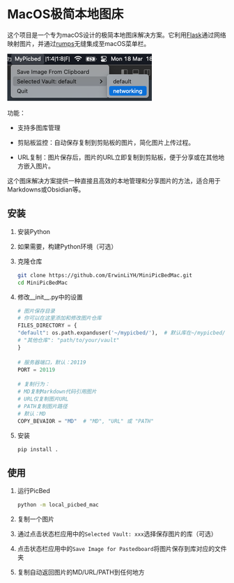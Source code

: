 # MacOS极简本地图床

这个项目是一个专为macOS设计的极简本地图床解决方案。它利用[Flask](https://flask.palletsprojects.com)通过网络映射图片，并通过[rumps](https://github.com/jaredks/rumps)无缝集成至macOS菜单栏。

![](./img/Screenshot%202024-03-18%20at%2018.17.18.png)

功能：
- 支持多图库管理

- 剪贴板监控：自动保存复制到剪贴板的图片，简化图片上传过程。

- URL复制：图片保存后，图片的URL立即复制到剪贴板，便于分享或在其他地方嵌入图片。

这个图床解决方案提供一种直接且高效的本地管理和分享图片的方法，适合用于Markdowns或Obsidian等。

## 安装

1. 安装Python
2. 如果需要，构建Python环境（可选）
3. 克隆仓库

    ```bash
    git clone https://github.com/ErwinLiYH/MiniPicBedMac.git
    cd MiniPicBedMac
    ```

4. 修改__init__.py中的设置

    ```python
    # 图片保存目录
    # 你可以在这里添加和修改图片仓库
    FILES_DIRECTORY = {
    "default": os.path.expanduser('~/mypicbed/'),  # 默认库在~/mypicbed/
    # "其他仓库": "path/to/your/vault"
    }

    # 服务器端口，默认：20119
    PORT = 20119

    # 复制行为：
    # MD复制Markdown代码引用图片
    # URL仅复制图片URL
    # PATH复制图片路径
    # 默认：MD
    COPY_BEVAIOR = "MD"  # "MD", "URL" 或 "PATH"
    ```

5. 安装

    ```bash
    pip install .
    ```

## 使用

1. 运行PicBed

    ```bash
    python -m local_picbed_mac
    ```

2. 复制一个图片
3. 通过点击状态栏应用中的`Selected Vault: xxx`选择保存图片的库（可选）
4. 点击状态栏应用中的`Save Image for Pastedboard`将图片保存到库对应的文件夹
5. 复制自动返回图片的MD/URL/PATH到任何地方